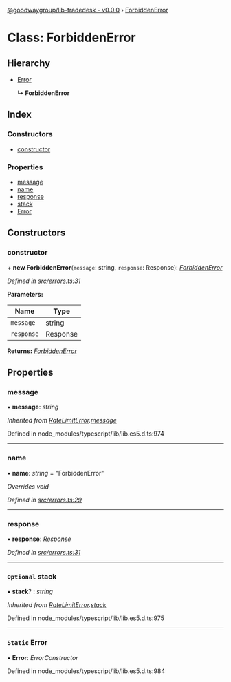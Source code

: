 [@goodwaygroup/lib-tradedesk - v0.0.0](../README.md) › [ForbiddenError](forbiddenerror.md)

# Class: ForbiddenError

## Hierarchy

* [Error](ratelimiterror.md#static-error)

  ↳ **ForbiddenError**

## Index

### Constructors

* [constructor](forbiddenerror.md#constructor)

### Properties

* [message](forbiddenerror.md#message)
* [name](forbiddenerror.md#name)
* [response](forbiddenerror.md#response)
* [stack](forbiddenerror.md#optional-stack)
* [Error](forbiddenerror.md#static-error)

## Constructors

###  constructor

\+ **new ForbiddenError**(`message`: string, `response`: Response): *[ForbiddenError](forbiddenerror.md)*

*Defined in [src/errors.ts:31](https://github.com/GoodwayGroup/lib-tradedesk/blob/46687fa/src/errors.ts#L31)*

**Parameters:**

Name | Type |
------ | ------ |
`message` | string |
`response` | Response |

**Returns:** *[ForbiddenError](forbiddenerror.md)*

## Properties

###  message

• **message**: *string*

*Inherited from [RateLimitError](ratelimiterror.md).[message](ratelimiterror.md#message)*

Defined in node_modules/typescript/lib/lib.es5.d.ts:974

___

###  name

• **name**: *string* = "ForbiddenError"

*Overrides void*

*Defined in [src/errors.ts:29](https://github.com/GoodwayGroup/lib-tradedesk/blob/46687fa/src/errors.ts#L29)*

___

###  response

• **response**: *Response*

*Defined in [src/errors.ts:31](https://github.com/GoodwayGroup/lib-tradedesk/blob/46687fa/src/errors.ts#L31)*

___

### `Optional` stack

• **stack**? : *string*

*Inherited from [RateLimitError](ratelimiterror.md).[stack](ratelimiterror.md#optional-stack)*

Defined in node_modules/typescript/lib/lib.es5.d.ts:975

___

### `Static` Error

▪ **Error**: *ErrorConstructor*

Defined in node_modules/typescript/lib/lib.es5.d.ts:984
